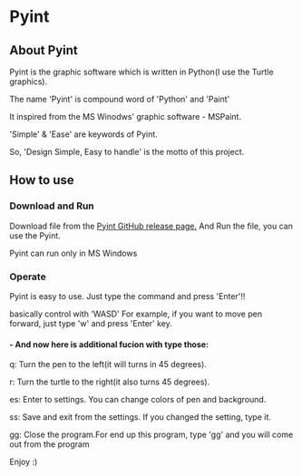 # Pyint

## About Pyint

Pyint is the graphic software which is written in Python(I use the Turtle graphics).

The name 'Pyint' is compound word of 'Python' and 'Paint'

It inspired from the MS Winodws' graphic software - MSPaint.

'Simple' & 'Ease' are keywords of Pyint.

So, 'Design Simple, Easy to handle' is the motto of this project.

## How to use

### Download and Run

Download file from the [Pyint GitHub release page.](https://github.com/adam-p/markdown-here/wiki/Markdown-Cheatsheet#lines)
And Run the file, you can use the Pyint.

Pyint can run only in MS Windows

### Operate

Pyint is easy to use. Just type the command and press 'Enter'!!

basically control with 'WASD'
For example, if you want to move pen forward, just type 'w' and press 'Enter' key.

#### - And now here is additional fucion with type those:

q: Turn the pen to the left(it will turns in 45 degrees).

r: Turn the turtle to the right(it also turns 45 degrees).

es: Enter to settings. You can change colors of pen and background.

ss: Save and exit from the settings. If you changed the setting, type it.

gg: Close the program.For end up this program, type 'gg' and you will come out from the program


Enjoy :)
